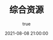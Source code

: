 ---
pageComponent: 
  name: Catalogue
  data: 
    key: 02.综合教程
    imgUrl: /img/ui.png
    description: 综合资源页
title: 综合资源
date: 2021-08-08 21:00:00
permalink: /course
sidebar: false
article: false
comment: false
editLink: false
author: 
  name: yuadh
  link: https://github.com/yuadh
---